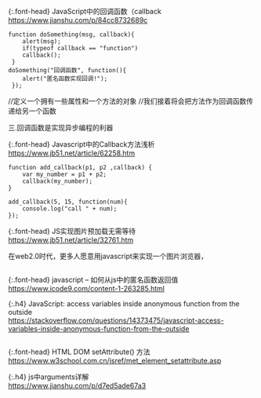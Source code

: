 ```note
```

{:.font-head}
JavaScript中的回调函数（callback
<br>[
https://www.jianshu.com/p/84cc8732689c
](
https://www.jianshu.com/p/84cc8732689c
)
```tip
function doSomething(msg, callback){
    alert(msg);
    if(typeof callback == "function")
    callback();
 }
doSomething("回调函数", function(){
    alert("匿名函数实现回调!");
 });
```
//定义一个拥有一些属性和一个方法的对象 //我们接着将会把方法作为回调函数传递给另一个函数

三.回调函数是实现异步编程的利器

{:.font-head}
Javascript中的Callback方法浅析
<br>[
https://www.jb51.net/article/62258.htm
](
https://www.jb51.net/article/62258.htm
)
```tip
function add_callback(p1, p2 ,callback) {
    var my_number = p1 + p2;
    callback(my_number);
}

add_callback(5, 15, function(num){
    console.log("call " + num);
});
```

{:.font-head}
JS实现图片预加载无需等待
<br>[
https://www.jb51.net/article/32761.htm
](
https://www.jb51.net/article/32761.htm
)

在web2.0时代，更多人愿意用javascript来实现一个图片浏览器，
```note
```

{:.font-head}
javascript – 如何从js中的匿名函数返回值
<br>[
https://www.icode9.com/content-1-263285.html
](
https://www.icode9.com/content-1-263285.html
)

{:.h4}
JavaScript: access variables inside anonymous function from the outside
<br>[
https://stackoverflow.com/questions/14373475/javascript-access-variables-inside-anonymous-function-from-the-outside
](
https://stackoverflow.com/questions/14373475/javascript-access-variables-inside-anonymous-function-from-the-outside
)
```tip
```

{:.font-head}
HTML DOM setAttribute() 方法
<br>[
https://www.w3school.com.cn/jsref/met_element_setattribute.asp
](
https://www.w3school.com.cn/jsref/met_element_setattribute.asp
)

{:.h4}
js中arguments详解
<br>[
https://www.jianshu.com/p/d7ed5ade67a3
](
https://www.jianshu.com/p/d7ed5ade67a3
)
